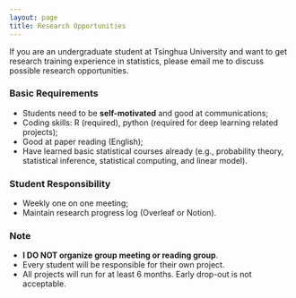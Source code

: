 ```yaml
---
layout: page
title: Research Opportunities
---
```


If you are an undergraduate student at Tsinghua University and want to get research training experience in statistics, please email me to discuss possible research opportunities.

### Basic Requirements

- Students need to be **self-motivated** and good at communications;
- Coding skills: R (required), python (required for deep learning related projects);
- Good at paper reading (English);
- Have learned basic statistical courses already (e.g., probability theory, statistical inference, statistical computing, and linear model).

### Student Responsibility

- Weekly one on one meeting;
- Maintain research progress log (Overleaf or Notion).

### Note

- **I DO NOT organize group meeting or reading group**.
- Every student will be responsible for their own project.
- All projects will run for at least 6 months. Early drop-out is not acceptable.


